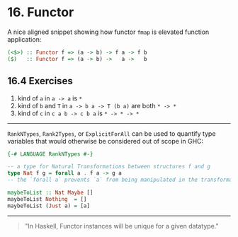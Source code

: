 # 16. Functor

A nice aligned snippet showing how functor `fmap` is elevated function application:

```hs
(<$>) :: Functor f => (a -> b) -> f a -> f b
($)   :: Functor f => (a -> b) ->   a ->   b
```

## 16.4 Exercises

1. kind of `a` in `a -> a` is `*`
2. kind of `b` and `T` in `a -> b a -> T (b a)` are both `* -> *`
3. kind of `c` in `c a b -> c b a` is `* -> * -> *`

---

`RankNTypes`, `Rank2Types`, or `ExplicitForAll` can be used to quantify type variables that would otherwise be considered out of scope in GHC:

```hs
{-# LANGUAGE RankNTypes #-}

-- a type for Natural Transformations between structures f and g
type Nat f g = forall a . f a -> g a
-- the `forall a` prevents `a` from being manipulated in the transformation

maybeToList :: Nat Maybe []
maybeToList Nothing  = []
maybeToList (Just a) = [a]
```

---

> "In Haskell, Functor instances will be unique for a given datatype."

